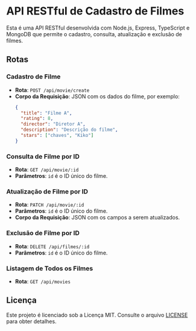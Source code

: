 # API RESTful de Cadastro de Filmes

Esta é uma API RESTful desenvolvida com Node.js, Express, TypeScript e MongoDB que permite o cadastro, consulta, atualização e exclusão de filmes.


## Rotas

### Cadastro de Filme

- **Rota**: `POST /api/movie/create`
- **Corpo da Requisição**: JSON com os dados do filme, por exemplo:
   ```json
   {
     "title": "Filme A",
     "rating": 8,
     "director": "Diretor A",
     "description": "Descrição do filme",
     "stars": ["chaves", "Kiko"]
   }
   ```

### Consulta de Filme por ID

- **Rota**: `GET /api/movie/:id`
- **Parâmetros**: `id` é o ID único do filme.

### Atualização de Filme por ID

- **Rota**: `PATCH /api/movie/:id`
- **Parâmetros**: `id` é o ID único do filme.
- **Corpo da Requisição**: JSON com os campos a serem atualizados.

### Exclusão de Filme por ID

- **Rota**: `DELETE /api/filmes/:id`
- **Parâmetros**: `id` é o ID único do filme.

### Listagem de Todos os Filmes

- **Rota**: `GET /api/movies`

## Licença

Este projeto é licenciado sob a Licença MIT. Consulte o arquivo [LICENSE](LICENSE) para obter detalhes.

```
